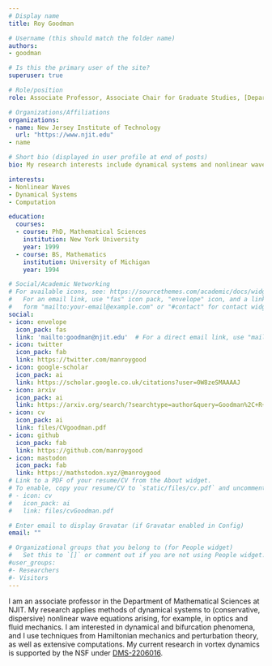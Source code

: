```yaml
---
# Display name
title: Roy Goodman

# Username (this should match the folder name)
authors:
- goodman

# Is this the primary user of the site?
superuser: true

# Role/position
role: Associate Professor, Associate Chair for Graduate Studies, [Department of Mathematical Sciences](https://math.njit.edu/)

# Organizations/Affiliations
organizations:
- name: New Jersey Institute of Technology
  url: "https://www.njit.edu"
- name

# Short bio (displayed in user profile at end of posts)
bio: My research interests include dynamical systems and nonlinear waves, vortex dynamics, quantum graphs, and network inference

interests:
- Nonlinear Waves
- Dynamical Systems
- Computation

education:
  courses:
  - course: PhD, Mathematical Sciences
    institution: New York University
    year: 1999
  - course: BS, Mathematics
    institution: University of Michigan
    year: 1994

# Social/Academic Networking
# For available icons, see: https://sourcethemes.com/academic/docs/widgets/#icons
#   For an email link, use "fas" icon pack, "envelope" icon, and a link in the
#   form "mailto:your-email@example.com" or "#contact" for contact widget.
social:
- icon: envelope
  icon_pack: fas
  link: 'mailto:goodman@njit.edu'  # For a direct email link, use "mailto:test@example.org".
- icon: twitter
  icon_pack: fab
  link: https://twitter.com/manroygood
- icon: google-scholar
  icon_pack: ai
  link: https://scholar.google.co.uk/citations?user=0W8zeSMAAAAJ
- icon: arxiv
  icon_pack: ai
  link: https://arxiv.org/search/?searchtype=author&query=Goodman%2C+R+H
- icon: cv
  icon_pack: ai
  link: files/CVgoodman.pdf
- icon: github
  icon_pack: fab
  link: https://github.com/manroygood
- icon: mastodon
  icon_pack: fab
  link: https://mathstodon.xyz/@manroygood 
# Link to a PDF of your resume/CV from the About widget.
# To enable, copy your resume/CV to `static/files/cv.pdf` and uncomment the lines below.
# - icon: cv
#   icon_pack: ai
#   link: files/cvGoodman.pdf

# Enter email to display Gravatar (if Gravatar enabled in Config)
email: ""

# Organizational groups that you belong to (for People widget)
#   Set this to `[]` or comment out if you are not using People widget.
#user_groups:
#- Researchers
#- Visitors
---
```


I am an associate professor in the Department of Mathematical Sciences at NJIT. My research applies methods of dynamical systems to (conservative, dispersive) nonlinear wave equations arising, for example, in optics and fluid mechanics. I am interested in dynamical and bifurcation phenomena, and I use techniques from Hamiltonian mechanics and perturbation theory, as well as extensive computations. My current research in vortex dynamics is supported by the NSF under [DMS-2206016](https://www.nsf.gov/awardsearch/showAward?AWD_ID=2206016&HistoricalAwards=false).